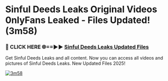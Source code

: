 # Sinful Deeds Leaks Original Videos 0nlyFans Leaked - Files Updated! (3m58)

<h3>🔴 CLICK HERE 🌐==►► <a href="https://tinyurl.com/ehrbuxhb" rel="nofollow">Sinful Deeds Leaks Updated Files</a></h3>

Get Sinful Deeds Leaks and all content. Now you can access all videos and pictures of Sinful Deeds Leaks. New Updated Files 2025!

[![3m58](https://i.imgur.com/lVYEuWS.gif)](https://tinyurl.com/ehrbuxhb)

